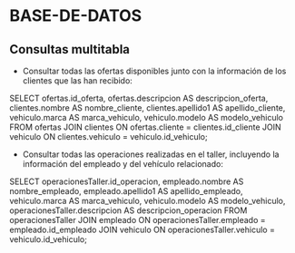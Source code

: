 # BASE-DE-DATOS

## Consultas multitabla

- Consultar todas las ofertas disponibles junto con la información de los clientes que las han recibido:

SELECT ofertas.id_oferta, ofertas.descripcion AS descripcion_oferta, 
       clientes.nombre AS nombre_cliente, clientes.apellido1 AS apellido_cliente, 
       vehiculo.marca AS marca_vehiculo, vehiculo.modelo AS modelo_vehiculo
FROM ofertas
JOIN clientes ON ofertas.cliente = clientes.id_cliente
JOIN vehiculo ON clientes.vehiculo = vehiculo.id_vehiculo;

- Consultar todas las operaciones realizadas en el taller, incluyendo la información del empleado y del vehículo relacionado:

SELECT operacionesTaller.id_operacion, empleado.nombre AS nombre_empleado, 
       empleado.apellido1 AS apellido_empleado, vehiculo.marca AS marca_vehiculo, 
       vehiculo.modelo AS modelo_vehiculo, operacionesTaller.descripcion AS descripcion_operacion
FROM operacionesTaller
JOIN empleado ON operacionesTaller.empleado = empleado.id_empleado
JOIN vehiculo ON operacionesTaller.vehiculo = vehiculo.id_vehiculo;
